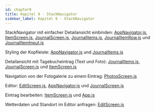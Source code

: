 ```yaml
---
id: chapter9
title: Kapitel 9 - StackNavigator
sidebar_label: Kapitel 9 - StackNavigator
---
```


StackNavigator mit einfacher Detailansicht einbinden: [AppNavigator.js](assets/chapter9/StackNavigator/AppNavigator.js), [ItemScreen.js](assets/chapter9/StackNavigator/ItemScreen.js), [JournalScreen.js](assets/chapter9/StackNavigator/JournalScreen.js), [JournalItems.js](assets/chapter9/StackNavigator/JournalItems.js), [JournalItemRow.js](assets/chapter9/StackNavigator/JournalItemRow.js) und [JournalItemInput.js](assets/chapter9/StackNavigator/JournalItemInput.js)

Styling der Kopfleiste: [AppNavigator.js](assets/chapter9/Styling/AppNavigator.js) und [JournalItems.js](assets/chapter9/Styling/JournalItems.js)

Detailansicht mit Tagebucheintrag (Text und Foto): [JournalItems.js](assets/chapter9/Detailansicht/JournalItems.js), [JournalScreen.js](assets/chapter9/Detailansicht/JournalScreen.js) und [ItemScreen.js](assets/chapter9/Detailansicht/ItemScreen.js)

Navigation von der Fotogalerie zu einem Eintrag: [PhotosScreen.js](assets/chapter9/NavigationFotoEintrag/PhotosScreen.js)

Editor: [EditScreen.js](assets/chapter9/Editor/EditScreen.js), [AppNavigator.js](assets/chapter9/Editor/AppNavigator.js) und [JournalScreen.js](assets/chapter9/Editor/JournalScreen.js)

Eintrag bearbeiten: [ItemScreen.js](assets/chapter9/EintragBearbeiten/ItemScreen.js) und [App.js](assets/chapter9/EintragBearbeiten/App.js)

Wetterdaten und Standort im Editor anfragen: [EditScreen.js](assets/chapter9/WetterStandort/EditScreen.js)
